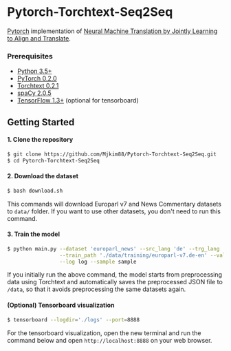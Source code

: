 # Pytorch-Torchtext-Seq2Seq
[Pytorch](https://github.com/pytorch/pytorch)
implementation of [Neural Machine Translation by Jointly Learning to Align and Translate](https://arxiv.org/abs/1409.0473).


### Prerequisites
* [Python 3.5+](https://www.continuum.io/downloads)
* [PyTorch 0.2.0](http://pytorch.org/)
* [Torchtext 0.2.1](https://github.com/pytorch/text)
* [spaCy 2.0.5](https://spacy.io/)
* [TensorFlow 1.3+](https://www.tensorflow.org/) (optional for tensorboard)


## Getting Started
#### 1. Clone the repository
```bash
$ git clone https://github.com/Mjkim88/Pytorch-Torchtext-Seq2Seq.git
$ cd Pytorch-Torchtext-Seq2Seq
```

#### 2. Download the dataset
```bash
$ bash download.sh
```
This commands will download Europarl v7 and News Commentary datasets to `data/` folder. 
If you want to use other datasets, you don't need to run this command. 

#### 3. Train the model 
```bash
$ python main.py --dataset 'europarl_news' --src_lang 'de' --trg_lang 'en' --data_path './data' \
                 --train_path './data/training/europarl-v7.de-en' --val_path './data/training/news-commentary-v9.de-en' \
                 --log log --sample sample
```
If you initially run the above command, the model starts from preprocessing data using Torchtext and automatically saves the preprocessed JSON file to `/data`, so that it avoids preprocessing the same datasets again. 

#### (Optional) Tensorboard visualization 
```bash
$ tensorboard --logdir='./logs' --port=8888
```
For the tensorboard visualization, open the new terminal and run the command below and open `http://localhost:8888` on your web browser.
